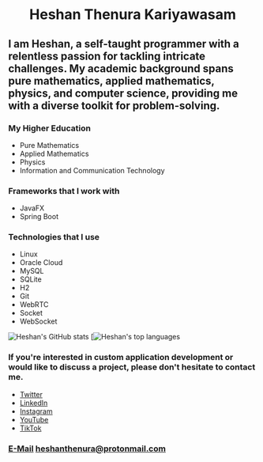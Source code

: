 <h1 align="center">Heshan Thenura Kariyawasam </h1>

## I am Heshan, a self-taught programmer with a relentless passion for tackling intricate challenges. My academic background spans pure mathematics, applied mathematics, physics, and computer science, providing me with a diverse toolkit for problem-solving.

### My Higher Education
- Pure Mathematics
- Applied Mathematics
- Physics
- Information and Communication Technology

### Frameworks that I work with
- JavaFX
- Spring Boot

### Technologies that I use
- Linux
- Oracle Cloud
- MySQL
- SQLite
- H2
- Git
- WebRTC
- Socket
- WebSocket

![Heshan's GitHub stats](https://github-readme-stats.vercel.app/api?username=heshanthenura&theme=synthwave)
[![Heshan's top languages](https://github-readme-stats.vercel.app/api/top-langs/?username=heshanthenura&theme=blue-green)

### If you're interested in custom application development or would like to discuss a project, please don't hesitate to contact me.

<ul>
    <li><a href="https://twitter.com/Heshantk">Twitter</a></li>
    <li><a href="https://www.linkedin.com/in/heshanthenura">LinkedIn</a></li>
    <li><a href="https://www.instagram.com/heshan_thenura/">Instagram</a></li>
    <li><a href="https://youtube.com/@heshanthenura">YouTube</a></li>
    <li><a href="https://www.tiktok.com/@heshanthenura">TikTok</a></li>
</ul>

### [E-Mail](mailto:heshanthenura@protonmail.com) heshanthenura@protonmail.com

